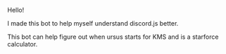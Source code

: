 Hello!

I made this bot to help myself understand discord.js better.

This bot can help figure out when ursus starts for KMS and is a starforce calculator. 